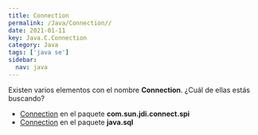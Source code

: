 ```yaml
---
title: Connection
permalink: /Java/Connection//
date: 2021-01-11
key: Java.C.Connection
category: Java
tags: ['java se']
sidebar: 
  nav: java
---
```


Existen varios elementos con el nombre **Connection**. ¿Cuál de ellas estás buscando?
<ul>
<li><a href="/Java/Connection-com-sun-jdi-connect-spi/">Connection</a> en el paquete <strong>com.sun.jdi.connect.spi</strong></li>
<li><a href="/Java/Connection-java-sql/">Connection</a> en el paquete <strong>java.sql</strong></li>
<ul>
